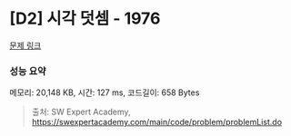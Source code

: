 # [D2] 시각 덧셈 - 1976 

[문제 링크](https://swexpertacademy.com/main/code/problem/problemDetail.do?contestProbId=AV5PttaaAZIDFAUq) 

### 성능 요약

메모리: 20,148 KB, 시간: 127 ms, 코드길이: 658 Bytes



> 출처: SW Expert Academy, https://swexpertacademy.com/main/code/problem/problemList.do
